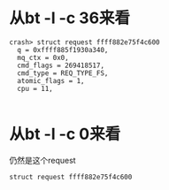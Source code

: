 # 从bt -l -c 36来看

```
crash> struct request ffff882e75f4c600
  q = 0xffff885f1930a340,
  mq_ctx = 0x0,
  cmd_flags = 269418517,
  cmd_type = REQ_TYPE_FS,
  atomic_flags = 1,
  cpu = 11,
 
```

# 从bt -l -c 0来看

仍然是这个request 

```
struct request ffff882e75f4c600
```
